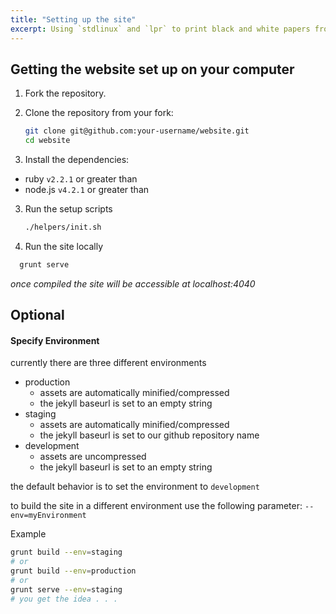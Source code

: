 ```yaml
---
title: "Setting up the site"
excerpt: Using `stdlinux` and `lpr` to print black and white papers from the university's free printing service.
---
```

## Getting the website set up on your computer

1. Fork the repository.
2. Clone the repository from your fork:

	```bash
	git clone git@github.com:your-username/website.git
	cd website
	```

3. Install the dependencies:

  - ruby `v2.2.1` or greater than
  - node.js `v4.2.1` or greater than

3. Run the setup scripts

	```bash
	./helpers/init.sh
	```

4. Run the site locally
  ```bash
    grunt serve
  ```
  *once compiled the site will be accessible at localhost:4040*



## Optional

#### Specify Environment

currently there are three different environments

  - production
    - assets are automatically minified/compressed
    - the jekyll baseurl is set to an empty string
  - staging
    - assets are automatically minified/compressed
    - the jekyll baseurl is set to our github repository name
  - development
    - assets are uncompressed
    - the jekyll baseurl is set to an empty string

the default behavior is to set the environment to `development`

to build the site in a different environment use the following parameter: `--env=myEnvironment`  

Example

  ```bash
  grunt build --env=staging
  # or
  grunt build --env=production
  # or
  grunt serve --env=staging
  # you get the idea . . .
  ```
